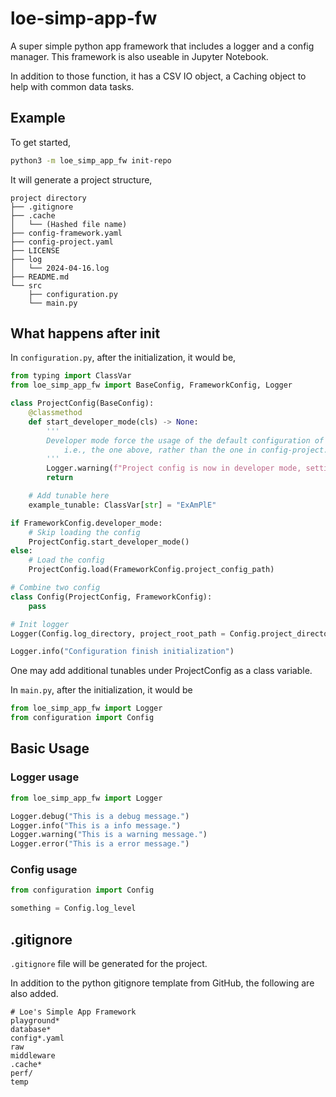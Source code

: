 # loe-simp-app-fw

A super simple python app framework that includes a logger and a config manager. This framework is also useable in Jupyter Notebook.

In addition to those function, it has a CSV IO object, a Caching object to help with common data tasks.

## Example

To get started, 

```bash
python3 -m loe_simp_app_fw init-repo
```

It will generate a project structure,

```
project directory
├── .gitignore
├── .cache
│   └── (Hashed file name)
├── config-framework.yaml
├── config-project.yaml
├── LICENSE
├── log
│   └── 2024-04-16.log
├── README.md
└── src
    ├── configuration.py
    └── main.py

```

## What happens after init

In `configuration.py`, after the initialization, it would be,

```python
from typing import ClassVar
from loe_simp_app_fw import BaseConfig, FrameworkConfig, Logger

class ProjectConfig(BaseConfig):
    @classmethod
    def start_developer_mode(cls) -> None:
        '''
        Developer mode force the usage of the default configuration of ProjectConfig,
            i.e., the one above, rather than the one in config-project.yaml
        '''
        Logger.warning(f"Project config is now in developer mode, settings from config-project.yaml will be ignored")
        return

    # Add tunable here
    example_tunable: ClassVar[str] = "ExAmPlE"

if FrameworkConfig.developer_mode:
    # Skip loading the config
    ProjectConfig.start_developer_mode()
else:
    # Load the config 
    ProjectConfig.load(FrameworkConfig.project_config_path)

# Combine two config
class Config(ProjectConfig, FrameworkConfig):
    pass

# Init logger
Logger(Config.log_directory, project_root_path = Config.project_directory, log_level = Config.log_level, buffering = Config.log_buffer_size)

Logger.info("Configuration finish initialization")
```

One may add additional tunables under ProjectConfig as a class variable.

In `main.py`, after the initialization, it would be

```python
from loe_simp_app_fw import Logger
from configuration import Config

```

## Basic Usage

### Logger usage

```python
from loe_simp_app_fw import Logger

Logger.debug("This is a debug message.")
Logger.info("This is a info message.")
Logger.warning("This is a warning message.")
Logger.error("This is a error message.")
```

### Config usage

```python
from configuration import Config

something = Config.log_level
```

## .gitignore

`.gitignore` file will be generated for the project.

In addition to the python gitignore template from GitHub, the following are also added.

```.gitignore
# Loe's Simple App Framework
playground*
database*
config*.yaml
raw
middleware
.cache*
perf/
temp
```
